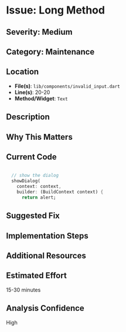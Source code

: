 # Issue: Long Method

## Severity: Medium

## Category: Maintenance

## Location
- **File(s)**: `lib/components/invalid_input.dart`
- **Line(s)**: 20-20
- **Method/Widget**: `Text`

## Description


## Why This Matters


## Current Code
```dart

  // show the dialog
  showDialog(
    context: context,
    builder: (BuildContext context) {
      return alert;
```

## Suggested Fix


## Implementation Steps


## Additional Resources


## Estimated Effort
15-30 minutes

## Analysis Confidence
High

